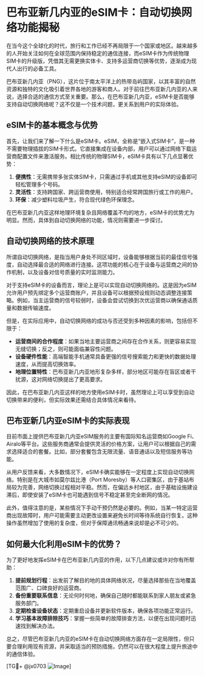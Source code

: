 # 巴布亚新几内亚的eSIM卡：自动切换网络功能揭秘

在当今这个全球化的时代，旅行和工作已经不再局限于一个国家或地区。越来越多的人开始关注如何在全球范围内保持稳定的通信连接，而eSIM卡作为传统物理SIM卡的升级版，凭借其无需更换实体卡、支持多运营商切换等优势，逐渐成为现代人出行的必备工具。

巴布亚新几内亚（PNG），这片位于南太平洋上的热带岛屿国家，以其丰富的自然资源和独特的文化吸引着世界各地的游客和商人。对于前往巴布亚新几内亚的人来说，选择合适的通信方式至关重要。那么，在巴布亚新几内亚，eSIM卡是否能够支持自动切换网络呢？这不仅是一个技术问题，更关系到用户的实际体验。

## eSIM卡的基本概念与优势

首先，让我们来了解一下什么是eSIM卡。eSIM，全称是“嵌入式SIM卡”，是一种不需要物理插拔的SIM卡形式。它直接集成在设备内部，用户可以通过网络下载运营商配置文件来激活服务。相比传统的物理SIM卡，eSIM卡具有以下几点显著优势：

1. **便携性**：无需携带多张实体SIM卡，只需通过手机或其他支持eSIM的设备即可轻松管理多个号码。
2. **灵活性**：支持跨国家、跨运营商使用，特别适合经常跨国旅行或工作的用户。
3. **环保**：减少塑料垃圾产生，符合现代绿色环保理念。

在巴布亚新几内亚这样地理环境复杂且网络覆盖不均的地方，eSIM卡的优势尤为明显。然而，具体到自动切换网络的功能，情况则需要进一步探讨。

## 自动切换网络的技术原理

所谓自动切换网络，是指当用户身处不同区域时，设备能够根据当前的最佳信号强度，自动选择最合适的网络进行连接。这项功能的核心在于设备与运营商之间的协作机制，以及设备对信号质量的实时监测能力。

对于支持eSIM卡的设备而言，理论上是可以实现自动切换网络的。这是因为eSIM允许用户预先绑定多个运营商账户，并且设备可以根据预设规则动态调整连接策略。例如，当主运营商的信号较弱时，设备会尝试切换到次优运营商以确保通话质量和数据传输速度。

但是，在实际应用中，自动切换网络的成功与否还受到多种因素的影响，包括但不限于：

- **运营商间的合作程度**：如果当地主要运营商之间存在合作关系，则更容易实现无缝切换；反之，则可能面临兼容性问题。
- **设备硬件性能**：高端智能手机通常具备更强的信号搜索能力和更快的数据处理速度，从而提高切换效率。
- **地理位置特性**：巴布亚新几内亚地形复杂多样，部分地区可能存在盲区或者干扰源，这对网络切换提出了更高要求。

因此，在巴布亚新几内亚这样的地方使用eSIM卡时，虽然理论上可以享受到自动切换带来的便利，但实际效果还需结合具体情况来看待。

## 巴布亚新几内亚eSIM卡的实际表现

目前市面上提供巴布亚新几内亚eSIM服务的主要有国际知名运营商如Google Fi、Airalo等平台。这些服务商通常会提供灵活的价格方案，让用户可以根据自己的需求选择适合的套餐。比如，部分套餐包含无限流量、语音通话以及短信服务等功能。

从用户反馈来看，大多数情况下，eSIM卡确实能够在一定程度上实现自动切换网络。特别是在大城市如莫尔兹比港（Port Moresby）等人口密集区，由于基站布局较为完善，网络切换过程相对平稳。然而，在偏远乡村地区，由于基础设施建设滞后，即使安装了eSIM卡也可能遇到信号不稳定甚至完全断网的情况。

此外，值得注意的是，某些情况下手动干预仍然是必要的。例如，当某一特定运营商出现故障时，用户可能需要主动更改设置来避免长时间等待系统自行恢复。这种操作虽然增加了使用的复杂度，但对于保障通讯畅通来说却是必不可少的。

## 如何最大化利用eSIM卡的优势？

为了更好地发挥eSIM卡在巴布亚新几内亚的作用，以下几点建议或许对你有所帮助：

1. **提前规划行程**：出发前了解目的地的具体网络状况，尽量选择那些在当地覆盖范围广、口碑良好的运营商。
2. **备份重要联系信息**：无论何时何地，确保自己随时都能联系到家人朋友或紧急服务部门。
3. **定期检查设备状态**：定期重启设备并更新软件版本，确保各项功能正常运行。
4. **学习基本故障排除技巧**：掌握一些简单的故障排查方法，以便在出现问题时迅速找到解决办法。

总之，尽管巴布亚新几内亚的eSIM卡在自动切换网络方面存在一定局限性，但只要合理利用现有资源，并采取适当的预防措施，仍然可以在很大程度上提升旅途中的通信体验。

[TG💪+ @jx0703 ![Image](https://github.com/user-attachments/assets/dbca1d08-cadb-493c-b0ec-ad6f7a83f270)]
